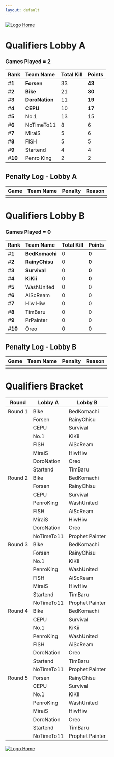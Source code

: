 ```yaml
---
layout: default
---
```



[ ![Logo](https://kanziebub.github.io/ProjectSEA/assets/images/bullet_rev.png) Home](https://kanziebub.github.io/ProjectSEA/)


# **Qualifiers Lobby A**

### Games Played = 2

|  Rank  | Team Name             | Total Kill | **Points** |
|:-------|:----------------------|:-----------|:-----------|
| #**1** | **Forsen** | 33 | **43** | 
| #**2** | **Bike** | 21 | **30** | 
| #**3** | **DoroNation** | 11 | **19** | 
| #**4** | **CEPU** | 10 | **17** | 
| #**5** | No.1 | 13 | 15 | 
| #**6** | NoTimeTo11 | 8 | 6 | 
| #**7** | MiraiS | 5 | 6 | 
| #**8** | FISH | 5 | 5 | 
| #**9** | Startend | 4 | 4 | 
| #**10** | Penro King | 2 | 2 | 

## Penalty Log - Lobby A

|  Game  | Team Name | Penalty | Reason                |
|:-------|:----------|:--------|:----------------------|
|        |           |         |                       | 
 
 

# **Qualifiers Lobby B**

### Games Played = 0

|  Rank  | Team Name             | Total Kill | **Points** |
|:-------|:----------------------|:-----------|:-----------|
| #**1** | **BedKomachi** | 0 | **0** | 
| #**2** | **RainyChisu** | 0 | **0** | 
| #**3** | **Survival** | 0 | **0** | 
| #**4** | **KiKii** | 0 | **0** | 
| #**5** | WashUnited | 0 | 0 | 
| #**6** | AiScReam | 0 | 0 | 
| #**7** | Hiw Hiw | 0 | 0 | 
| #**8** | TimBaru | 0 | 0 | 
| #**9** | PrPainter | 0 | 0 | 
| #**10** | Oreo | 0 | 0 | 

## Penalty Log - Lobby B

|  Game  | Team Name | Penalty | Reason                |
|:-------|:----------|:--------|:----------------------|
|        |           |         |                       | 
 
 



# Qualifiers Bracket

| Round    | Lobby A        | Lobby B         |
|----------|----------------|-----------------|
| Round 1  | Bike           | BedKomachi      |
|          | Forsen         | RainyChisu      |
|          | CEPU           | Survival        |
|          | No.1           | KiKii           |
|          | FISH           | AiScReam        |
|          | MiraiS         | HiwHiw          |
|          | DoroNation     | Oreo            |
|          | Startend       | TimBaru         |
| Round 2  | Bike           | BedKomachi      |
|          | Forsen         | RainyChisu      |
|          | CEPU           | Survival        |
|          | PenroKing      | WashUnited      |
|          | FISH           | AiScReam        |
|          | MiraiS         | HiwHiw          |
|          | DoroNation     | Oreo            |
|          | NoTimeTo11     | Prophet Painter |
| Round 3  | Bike           | BedKomachi      |
|          | Forsen         | RainyChisu      |
|          | No.1           | KiKii           |
|          | PenroKing      | WashUnited      |
|          | FISH           | AiScReam        |
|          | MiraiS         | HiwHiw          |
|          | Startend       | TimBaru         |
|          | NoTimeTo11     | Prophet Painter |
| Round 4  | Bike           | BedKomachi      |
|          | CEPU           | Survival        |
|          | No.1           | KiKii           |
|          | PenroKing      | WashUnited      |
|          | FISH           | AiScReam        |
|          | DoroNation     | Oreo            |
|          | Startend       | TimBaru         |
|          | NoTimeTo11     | Prophet Painter |
| Round 5  | Forsen         | RainyChisu      |
|          | CEPU           | Survival        |
|          | No.1           | KiKii           |
|          | PenroKing      | WashUnited      |
|          | MiraiS         | HiwHiw          |
|          | DoroNation     | Oreo            |
|          | Startend       | TimBaru         |
|          | NoTimeTo11     | Prophet Painter |




[ ![Logo](https://kanziebub.github.io/ProjectSEA/assets/images/bullet_rev.png) Home](https://kanziebub.github.io/ProjectSEA/)
    